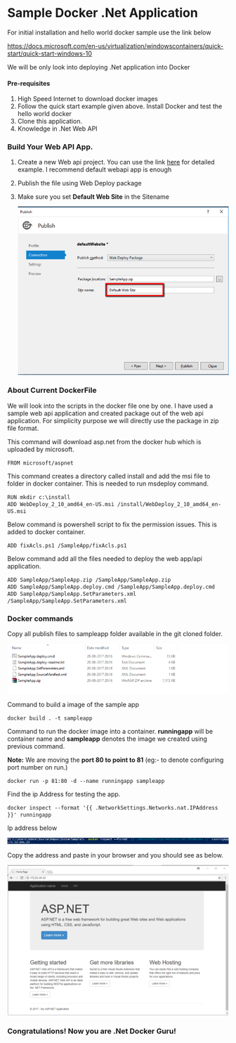 # Sample Docker .Net Application
For initial installation and hello world docker sample use the link below

https://docs.microsoft.com/en-us/virtualization/windowscontainers/quick-start/quick-start-windows-10

We will be only look into deploying .Net application into Docker

#### Pre-requisites

1. High Speed Internet to download docker images
2. Follow the quick start example given above. Install Docker and test the hello world docker
3. Clone this application.
4. Knowledge in .Net Web API


### Build Your Web API App.

1. Create a new Web api project. You can use the link [here](https://docs.microsoft.com/en-us/aspnet/web-api/overview/getting-started-with-aspnet-web-api/tutorial-your-first-web-api) for detailed example. I recommend default webapi app is enough
2. Publish the file using Web Deploy package
3. Make sure you set **Default Web Site** in the Sitename

   ![Publish Details](detailimages/publishDetails.png)

### About Current DockerFile

We will look into the scripts in the docker file one by one. I have used a sample web api application and created package out of the web api application. For simplicity purpose we will directly use the package in zip file format.

This command will download asp.net from the docker hub which is uploaded by microsoft.

    FROM microsoft/aspnet


This command creates a directory called install and add the msi file to folder in docker container. This is needed to run msdeploy command. 

    RUN mkdir c:\install
    ADD WebDeploy_2_10_amd64_en-US.msi /install/WebDeploy_2_10_amd64_en-US.msi

Below command is powershell script to fix the permission issues. This is added to docker container.

    ADD fixAcls.ps1 /SampleApp/fixAcls.ps1

Below command add all the files needed to deploy the web app/api application.

    ADD SampleApp/SampleApp.zip /SampleApp/SampleApp.zip
    ADD SampleApp/SampleApp.deploy.cmd /SampleApp/SampleApp.deploy.cmd
    ADD SampleApp/SampleApp.SetParameters.xml /SampleApp/SampleApp.SetParameters.xml


### Docker commands

Copy all publish files to sampleapp folder available in the git cloned folder.

   ![Publishfiles](detailimages/publishfiles.png)

Command to build a image of the sample app

    docker build . -t sampleapp

Command to run the docker image into a container. **runningapp** will be container name and **sampleapp** denotes the image we created using previous command. 

**Note:** We are moving the **port 80 to point to 81** (eg:- to denote configuring port number on run.)

    docker run -p 81:80 -d --name runningapp sampleapp

Find the ip Address for testing the app. 

    docker inspect --format '{{ .NetworkSettings.Networks.nat.IPAddress }}' runningapp

Ip address below

   ![Ipaddressdocker](detailimages/ipaddressdocker.png)

Copy the address and paste in your browser and you should see as below. 

   ![Final Result](detailimages/FinalResult.png)

### Congratulations! Now you are .Net Docker Guru!




